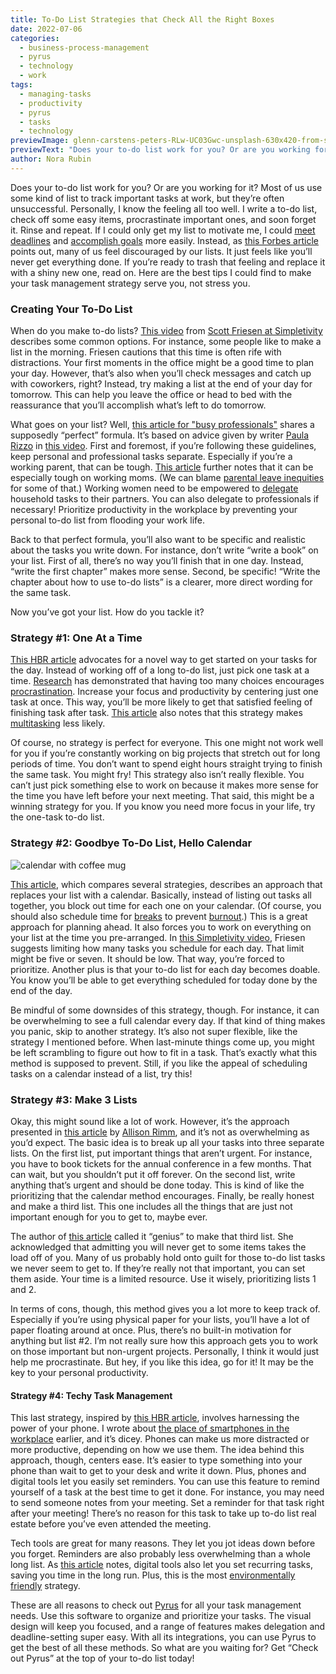 ```yaml
---
title: To-Do List Strategies that Check All the Right Boxes
date: 2022-07-06
categories:
  - business-process-management
  - pyrus
  - technology
  - work
tags:
  - managing-tasks
  - productivity
  - pyrus
  - tasks
  - technology
previewImage: glenn-carstens-peters-RLw-UC03Gwc-unsplash-630x420-from-site-en.jpg
previewText: "Does your to-do list work for you? Or are you working for it? Most of us use some kind of list to track important tasks at work, but they’re often unsuccessful. Personally, I know the feeling all too well. I write a to-do list, check off some easy items, procrastinate important ones, and soon forget it. Rinse and repeat. If I could only get my list to motivate me, I could meet deadlines and accomplish goals more easily. Instead, as this Forbes article points out, many of us feel discouraged by our lists. It just feels like you’ll never get everything done. If you’re ready to trash that feeling and replace it with a shiny new one, read on. Here are the best tips I could find to make your task management strategy serve you, not stress you."
author: Nora Rubin
---
```

Does your to-do list work for you? Or are you working for it? Most of us use some kind of list to track important tasks at work, but they’re often unsuccessful. Personally, I know the feeling all too well. I write a to-do list, check off some easy items, procrastinate important ones, and soon forget it. Rinse and repeat. If I could only get my list to motivate me, I could [meet deadlines](https://pyrus.com/en/blog/meet-deadlines-without-hitting-dead-ends) and [accomplish goals](https://pyrus.com/en/blog/ready-set-goals) more easily. Instead, as [this Forbes article](https://www.forbes.com/sites/danabrownlee/2022/01/25/busy-professionals-heres-a-formula-for-writing-the-perfect-to-do-list/?sh=5429b18757e4) points out, many of us feel discouraged by our lists. It just feels like you’ll never get everything done. If you’re ready to trash that feeling and replace it with a shiny new one, read on. Here are the best tips I could find to make your task management strategy serve you, not stress you.

### **Creating Your To-Do List**

When do you make to-do lists? [This video](https://www.youtube.com/watch?v=F0yrwTmRHNE) from [Scott Friesen at Simpletivity](https://www.simpletivity.com/about.html) describes some common options. For instance, some people like to make a list in the morning. Friesen cautions that this time is often rife with distractions. Your first moments in the office might be a good time to plan your day. However, that’s also when you’ll check messages and catch up with coworkers, right? Instead, try making a list at the end of your day for tomorrow. This can help you leave the office or head to bed with the reassurance that you’ll accomplish what’s left to do tomorrow.

What goes on your list? Well, [this article for "busy professionals"](https://www.forbes.com/sites/danabrownlee/2022/01/25/busy-professionals-heres-a-formula-for-writing-the-perfect-to-do-list/?sh=5429b18757e4) shares a supposedly “perfect” formula. It’s based on advice given by writer [Paula Rizzo](https://listproducer.com/about/) in [this video](https://www.youtube.com/watch?v=pYKemTiTpgQ). First and foremost, if you’re following these guidelines, keep personal and professional tasks separate. Especially if you’re a working parent, that can be tough. [This article](https://www.fastcompany.com/3061908/a-practical-guide-for-working-parents-to-divide-household-responsibilities) further notes that it can be especially tough on working moms. (We can blame [parental leave inequities](https://pyrus.com/en/blog/dont-leave-parental-leave-behind) for some of that.) Working women need to be empowered to [delegate](https://pyrus.com/en/blog/delegate-tasks-power-pyrus) household tasks to their partners. You can also delegate to professionals if necessary! Prioritize productivity in the workplace by preventing your personal to-do list from flooding your work life.

Back to that perfect formula, you’ll also want to be specific and realistic about the tasks you write down. For instance, don’t write “write a book” on your list. First of all, there’s no way you’ll finish that in one day. Instead, “write the first chapter” makes more sense. Second, be specific! “Write the chapter about how to use to-do lists” is a clearer, more direct wording for the same task.

Now you’ve got your list. How do you tackle it?

### **Strategy #1: One At a Time**

[This HBR article](https://hbr.org/2020/08/your-to-do-list-is-in-fact-too-long) advocates for a novel way to get started on your tasks for the day. Instead of working off of a long to-do list, just pick one task at a time. [Research](https://faculty.washington.edu/jdb/345/345%20Articles/Iyengar%20%26%20Lepper%20\(2000\).pdf) has demonstrated that having too many choices encourages [procrastination](https://pyrus.com/en/blog/pro-tips-for-procrastination). Increase your focus and productivity by centering just one task at once. This way, you’ll be more likely to get that satisfied feeling of finishing task after task. [This article](https://hbr.org/2021/01/i-tried-4-to-do-list-methods-heres-what-worked) also notes that this strategy makes [multitasking](https://pyrus.com/en/blog/the-case-of-multitasking-versus-productivity) less likely.

Of course, no strategy is perfect for everyone. This one might not work well for you if you’re constantly working on big projects that stretch out for long periods of time. You don’t want to spend eight hours straight trying to finish the same task. You might fry! This strategy also isn’t really flexible. You can’t just pick something else to work on because it makes more sense for the time you have left before your next meeting. That said, this might be a winning strategy for you. If you know you need more focus in your life, try the one-task to-do list.

### **Strategy #2: Goodbye To-Do List, Hello Calendar**

![calendar with coffee mug](estee-janssens-aQfhbxailCs-unsplash-300x201.webp)

[This article](https://hbr.org/2021/01/i-tried-4-to-do-list-methods-heres-what-worked), which compares several strategies, describes an approach that replaces your list with a calendar. Basically, instead of listing out tasks all together, you block out time for each one on your calendar. (Of course, you should also schedule time for [breaks](https://pyrus.com/en/blog/break-it-up-the-why) to prevent [burnout](https://pyrus.com/en/blog/fighting-the-fires-of-burnout-in-covid-times).) This is a great approach for planning ahead. It also forces you to work on everything on your list at the time you pre-arranged. In [this Simpletivity video](https://www.youtube.com/watch?v=XfVD5JraeFQ), Friesen suggests limiting how many tasks you schedule for each day. That limit might be five or seven. It should be low. That way, you’re forced to prioritize. Another plus is that your to-do list for each day becomes doable. You know you’ll be able to get everything scheduled for today done by the end of the day.

Be mindful of some downsides of this strategy, though. For instance, it can be overwhelming to see a full calendar every day. If that kind of thing makes you panic, skip to another strategy. It’s also not super flexible, like the strategy I mentioned before. When last-minute things come up, you might be left scrambling to figure out how to fit in a task. That’s exactly what this method is supposed to prevent. Still, if you like the appeal of scheduling tasks on a calendar instead of a list, try this!

### **Strategy #3: Make 3 Lists**

Okay, this might sound like a lot of work. However, it’s the approach presented in [this article](https://hbr.org/2018/03/taming-the-epic-to-do-list) by [Allison Rimm](https://www.linkedin.com/in/allison-rimm-56b9737/), and it’s not as overwhelming as you’d expect. The basic idea is to break up all your tasks into three separate lists. On the first list, put important things that aren’t urgent. For instance, you have to book tickets for the annual conference in a few months. That can wait, but you shouldn’t put it off forever. On the second list, write anything that’s urgent and should be done today. This is kind of like the prioritizing that the calendar method encourages. Finally, be really honest and make a third list. This one includes all the things that are just not important enough for you to get to, maybe ever.

The author of [this article](https://hbr.org/2021/01/i-tried-4-to-do-list-methods-heres-what-worked) called it “genius” to make that third list. She acknowledged that admitting you will never get to some items takes the load off of you. Many of us probably hold onto guilt for those to-do list tasks we never seem to get to. If they’re really not that important, you can set them aside. Your time is a limited resource. Use it wisely, prioritizing lists 1 and 2.

In terms of cons, though, this method gives you a lot more to keep track of. Especially if you’re using physical paper for your lists, you’ll have a lot of paper floating around at once. Plus, there’s no built-in motivation for anything but list #2. I’m not really sure how this approach gets you to work on those important but non-urgent projects. Personally, I think it would just help me procrastinate. But hey, if you like this idea, go for it! It may be the key to your personal productivity.

#### **Strategy #4: Techy Task Management**

This last strategy, inspired by [this HBR article](https://hbr.org/2014/12/conquer-your-to-do-list-with-your-phone), involves harnessing the power of your phone. I wrote about [the place of smartphones in the workplace](https://pyrus.com/en/blog/ringing-new-era-smartphones-work) earlier, and it’s dicey. Phones can make us more distracted or more productive, depending on how we use them. The idea behind this approach, though, centers ease. It’s easier to type something into your phone than wait to get to your desk and write it down. Plus, phones and digital tools let you easily set reminders. You can use this feature to remind yourself of a task at the best time to get it done. For instance, you may need to send someone notes from your meeting. Set a reminder for that task right after your meeting! There’s no reason for this task to take up to-do list real estate before you’ve even attended the meeting.

Tech tools are great for many reasons. They let you jot ideas down before you forget. Reminders are also probably less overwhelming than a whole long list. As [this article](https://hbr.org/2021/01/i-tried-4-to-do-list-methods-heres-what-worked) notes, digital tools also let you set recurring tasks, saving you time in the long run. Plus, this is the most [environmentally friendly](https://pyrus.com/en/blog/sustainability-sustains-profits) strategy.

These are all reasons to check out [Pyrus](https://pyrus.com/en/product) for all your task management needs. Use this software to organize and prioritize your tasks. The visual design will keep you focused, and a range of features makes delegation and deadline-setting super easy. With all its integrations, you can use Pyrus to get the best of all these methods. So what are you waiting for? Get “Check out Pyrus” at the top of your to-do list today!